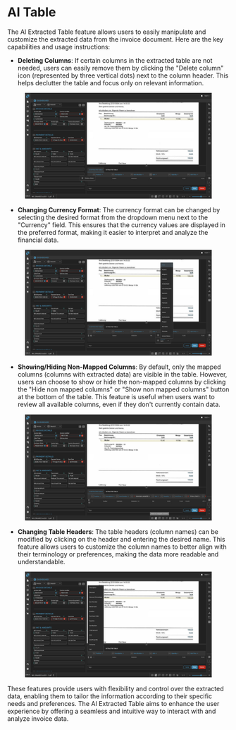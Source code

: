 # AI Table

The AI Extracted Table feature allows users to easily manipulate and customize the extracted data from the invoice document. Here are the key capabilities and usage instructions:

* **Deleting Columns**: If certain columns in the extracted table are not needed, users can easily remove them by clicking the "Delete column" icon (represented by three vertical dots) next to the column header. This helps declutter the table and focus only on relevant information.

<figure><img src="../../.gitbook/assets/Bildschirmfoto 2024-05-08 um 20.48.56 (1).png" alt=""><figcaption></figcaption></figure>

* **Changing Currency Format**: The currency format can be changed by selecting the desired format from the dropdown menu next to the "Currency" field. This ensures that the currency values are displayed in the preferred format, making it easier to interpret and analyze the financial data.

<figure><img src="../../.gitbook/assets/Bildschirmfoto 2024-05-08 um 20.49.15 (2).png" alt=""><figcaption></figcaption></figure>

* **Showing/Hiding Non-Mapped Columns**: By default, only the mapped columns (columns with extracted data) are visible in the table. However, users can choose to show or hide the non-mapped columns by clicking the "Hide non mapped columns" or "Show non mapped columns" button at the bottom of the table. This feature is useful when users want to review all available columns, even if they don't currently contain data.

<figure><img src="../../.gitbook/assets/Bildschirmfoto 2024-05-08 um 20.49.26 (2).png" alt=""><figcaption></figcaption></figure>

* **Changing Table Headers**: The table headers (column names) can be modified by clicking on the header and entering the desired name. This feature allows users to customize the column names to better align with their terminology or preferences, making the data more readable and understandable.

<figure><img src="../../.gitbook/assets/Bildschirmfoto 2024-05-08 um 20.48.43.png" alt=""><figcaption></figcaption></figure>

These features provide users with flexibility and control over the extracted data, enabling them to tailor the information according to their specific needs and preferences. The AI Extracted Table aims to enhance the user experience by offering a seamless and intuitive way to interact with and analyze invoice data.
